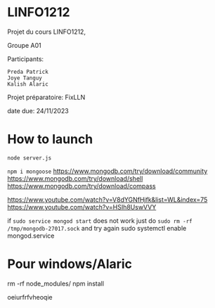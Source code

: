 # LINFO1212
Projet du cours LINFO1212, 

Groupe A01

Participants:
```
Preda Patrick
Joye Tanguy
Kalish Alaric
```
Projet préparatoire: FixLLN

date due: 24/11/2023

<!-- make a title woth the name: Launch -->
# How to launch
```
node server.js
```

`npm i mongoose`
https://www.mongodb.com/try/download/community
https://www.mongodb.com/try/download/shell
https://www.mongodb.com/try/download/compass

https://www.youtube.com/watch?v=V8dYGNfHjfk&list=WL&index=75
https://www.youtube.com/watch?v=HSIh8UswVVY

if 
`sudo service mongod start` does not work just do `sudo rm -rf /tmp/mongodb-27017.sock` and try again
sudo systemctl enable mongod.service



# Pour windows/Alaric
rm -rf node_modules/
npm install


oeiurfrfvheoqie